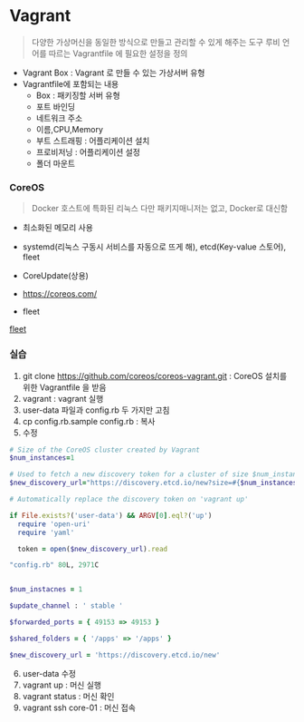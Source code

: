 # Vagrant

> 다양한 가상머신을 동일한 방식으로 만들고 관리할 수 있게 해주는 도구
> 루비 언어를 따르는 Vagrantfile 에 필요한 설정을 정의

- Vagrant Box : Vagrant 로 만들 수 있는 가상서버 유형
- Vagrantfile에 포함되는 내용
    - Box : 패키징할 서버 유형
    - 포트 바인딩 
    - 네트워크 주소
    - 이름,CPU,Memory
    - 부트 스트래핑 : 어플리케이션 설치
    - 프로비저닝 : 어플리케이션 설정
    - 폴더 마운트 
    
    
### CoreOS

> Docker 호스트에 특화된 리눅스
> 다만 패키지매니저는 없고, Docker로 대신함

- 최소화된 메모리 사용
- systemd(리눅스 구동시 서비스를 자동으로 뜨게 해), etcd(Key-value 스토어), fleet
- CoreUpdate(상용)
- https://coreos.com/


- fleet

[fleet](https://github.com/banziha104/DockerExample/img/2week/fleet.png)

### 실습

1. git clone https://github.com/coreos/coreos-vagrant.git : CoreOS 설치를 위한 Vagrantfile 을 받음
2. vagrant : vagrant 실행
3. user-data 파일과 config.rb 두 가지만 고침
4. cp config.rb.sample config.rb : 복사
5. 수정

```ruby
# Size of the CoreOS cluster created by Vagrant
$num_instances=1

# Used to fetch a new discovery token for a cluster of size $num_instances
$new_discovery_url="https://discovery.etcd.io/new?size=#{$num_instances}"

# Automatically replace the discovery token on 'vagrant up'

if File.exists?('user-data') && ARGV[0].eql?('up')
  require 'open-uri'
  require 'yaml'

  token = open($new_discovery_url).read

"config.rb" 80L, 2971C

```

```ruby

$num_instacnes = 1

$update_channel : ' stable '

$forwarded_ports = { 49153 => 49153 }

$shared_folders = { '/apps' => '/apps' }

$new_discovery_url = 'https://discovery.etcd.io/new' 

```

6. user-data 수정
7. vagrant up : 머신 실행
8. vagrant status : 머신 확인
9. vagrant ssh core-01 : 머신 접속



